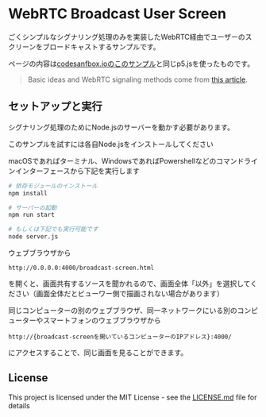 # WebRTC Broadcast User Screen

ごくシンプルなシグナリング処理のみを実装したWebRTC経由でユーザーのスクリーンをブロードキャストするサンプルです。

ページの内容は[codesanfbox.ioのこのサンプル](https://codesandbox.io/s/20210628-examples-52o8x?file=/4-input-and-delay.js)と同じp5.jsを使ったものです。

> Basic ideas and WebRTC signaling methods come from [this article](https://gabrieltanner.org/blog/webrtc-video-broadcast).

## セットアップと実行

シグナリング処理のためにNode.jsのサーバーを動かす必要があります。

このサンプルを試すには各自Node.jsをインストールしてください

macOSであればターミナル、WindowsであればPowershellなどのコマンドラインインターフェースから下記を実行します

```bash
# 依存モジュールのインストール
npm install

# サーバーの起動
npm run start

# もしくは下記でも実行可能です
node server.js
```

ウェブブラウザから

    http://0.0.0.0:4000/broadcast-screen.html

を開くと、画面共有するソースを聞かれるので、画面全体「以外」を選択してください（画面全体だとビューワー側で描画されない場合があります）

同じコンピューターの別のウェブブラウザ、同一ネットワークにいる別のコンピューターやスマートフォンのウェブブラウザから

    http://{broadcast-screenを開いているコンピューターのIPアドレス}:4000/

にアクセスすることで、同じ画面を見ることができます。

## License

This project is licensed under the MIT License - see the [LICENSE.md](LICENSE) file for details
